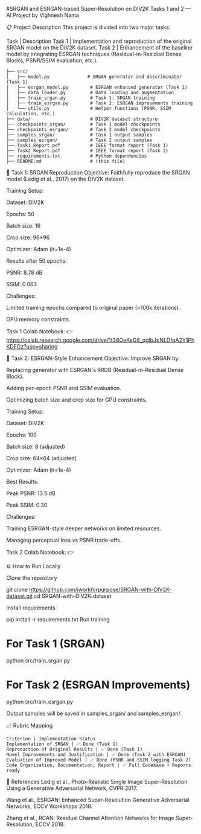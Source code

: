 #SRGAN and ESRGAN-based Super-Resolution on DIV2K
Tasks 1 and 2 — AI Project by Vighnesh Nama

📋 Project Description
This project is divided into two major tasks:


Task | Description
Task 1 | Implementation and reproduction of the original SRGAN model on the DIV2K dataset.
Task 2 | Enhancement of the baseline model by integrating ESRGAN techniques (Residual-in-Residual Dense Blocks, PSNR/SSIM evaluation, etc.).
    
    ├── src/
    │   ├── model.py              # SRGAN generator and discriminator (Task 1)
    │   ├── esrgan_model.py        # ESRGAN enhanced generator (Task 2)
    │   ├── data_loader.py         # Data loading and augmentation
    │   ├── train_srgan.py         # Task 1: SRGAN training
    │   ├── train_esrgan.py        # Task 2: ESRGAN improvements training
    │   └── utils.py               # Helper functions (PSNR, SSIM calculation, etc.)
    ├── data/                      # DIV2K dataset structure
    ├── checkpoints_srgan/         # Task 1 model checkpoints
    ├── checkpoints_esrgan/        # Task 2 model checkpoints
    ├── samples_srgan/             # Task 1 output samples
    ├── samples_esrgan/            # Task 2 output samples
    ├── Task1_Report.pdf           # IEEE format report (Task 1)
    ├── Task2_Report.pdf           # IEEE format report (Task 2)
    ├── requirements.txt           # Python dependencies
    ├── README.md                  # (this file)

🧪 Task 1: SRGAN Reproduction
Objective: Faithfully reproduce the SRGAN model (Ledig et al., 2017) on the DIV2K dataset.

Training Setup:

Dataset: DIV2K

Epochs: 50

Batch size: 16

Crop size: 96×96

Optimizer: Adam (lr=1e-4)

Results after 50 epochs:

PSNR: 8.78 dB

SSIM: 0.063

Challenges:

Limited training epochs compared to original paper (~100k iterations).

GPU memory constraints.

Task 1 Colab Notebook:
👉 https://colab.research.google.com/drive/1t38OeKeG8_qglbJpNLDfqA2Y1PhKDFGz?usp=sharing

🧪 Task 2: ESRGAN-Style Enhancement
Objective: Improve SRGAN by:

Replacing generator with ESRGAN's RRDB (Residual-in-Residual Dense Block).

Adding per-epoch PSNR and SSIM evaluation.

Optimizing batch size and crop size for GPU constraints.

Training Setup:

Dataset: DIV2K

Epochs: 100

Batch size: 8 (adjusted)

Crop size: 64×64 (adjusted)

Optimizer: Adam (lr=1e-4)

Best Results:

Peak PSNR: 13.5 dB

Peak SSIM: 0.30

Challenges:

Training ESRGAN-style deeper networks on limited resources.

Managing perceptual loss vs PSNR trade-offs.

Task 2 Colab Notebook:
👉 

⚙️ How to Run Locally

Clone the repository

git clone https://github.com/iworkforpurpose/SRGAN-with-DIV2K-dataset.git
cd SRGAN-with-DIV2K-dataset

Install requirements

pip install -r requirements.txt
Run training

# For Task 1 (SRGAN)
python src/train_srgan.py

# For Task 2 (ESRGAN Improvements)
python src/train_esrgan.py

Output samples will be saved in samples_srgan/ and samples_esrgan/.

📈 Rubric Mapping

    Criterion | Implementation Status
    Implementation of SRGAN | ✅ Done (Task 1)
    Reproduction of Original Results | ✅ Done (Task 1)
    Novel Improvements and Justification | ✅ Done (Task 2 with ESRGAN)
    Evaluation of Improved Model | ✅ Done (PSNR and SSIM logging Task 2)
    Code Organization, Documentation, Report | ✅ Full Codebase + Reports ready

📑 References
Ledig et al., Photo-Realistic Single Image Super-Resolution Using a Generative Adversarial Network, CVPR 2017.

Wang et al., ESRGAN: Enhanced Super-Resolution Generative Adversarial Networks, ECCV Workshops 2018.

Zhang et al., RCAN: Residual Channel Attention Networks for Image Super-Resolution, ECCV 2018.


